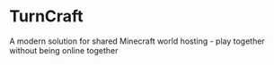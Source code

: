 # TurnCraft
A modern solution for shared Minecraft world hosting - play together without being online together
